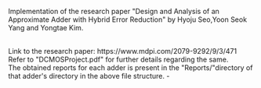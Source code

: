 Implementation of the research paper "Design and Analysis of an Approximate Adder with Hybrid Error Reduction" by Hyoju Seo,Yoon Seok Yang and Yongtae Kim.

<br>
Link to the research paper: https://www.mdpi.com/2079-9292/9/3/471
<br>
Refer to "DCMOSProject.pdf" for further details regarding the same.
<br>
The obtained reports for each adder is present in the "Reports/"directory of that adder's directory in the above file structure.
-
